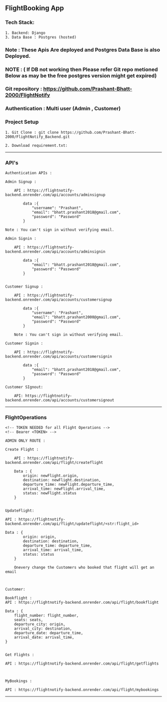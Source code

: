 ## FlightBooking App

### Tech Stack: 

    1. Backend: Django 
    3. Data Base : Postgres (hosted)

### Note : These Apis Are deployed and Postgres Data Base is also Deployed.

### NOTE : ( If DB not working then Please refer Git repo metioned Below as may be the free postgres version might get expired)

### Git repository : https://github.com/Prashant-Bhatt-2000/FlightNotify

### Authentication : Multi user (Admin , Customer)

### Project Setup 

    1. Git Clone : git clone https://github.com/Prashant-Bhatt-2000/FlightNotify_Backend.git

    2. Download requirement.txt: 

---


### API's

    Authentication APIs : 

    Admin Signup : 

        API : https://flightnotify-backend.onrender.com/api/accounts/adminsignup

            data :{ 
                "username": "Prashant", 
                "email": "bhatt.prashant2018@gmail.com", 
                "password": "Password"
            }
    
    Note : You can't sign in without verifying email.

    Admin Signin : 

        API : https://flightnotify-backend.onrender.com/api/accounts/adminsignin

            data :{ 
                "email": "bhatt.prashant2018@gmail.com", 
                "password": "Password"
            }

    
    Customer Signup : 

        API : https://flightnotify-backend.onrender.com/api/accounts/customersignup

            data :{ 
                "username": "Prashant", 
                "email": "bhatt.prashant2000@gmail.com", 
                "password": "Password"
            }
    
        Note : You can't sign in without verifying email.
    
    Customer Signin : 

        API : https://flightnotify-backend.onrender.com/api/accounts/customersignin

            data :{ 
                "email": "bhatt.prashant2018@gmail.com", 
                "password": "Password"
            }


<!-- TOKEN NEEDED FOR SIGNOUT -->
 <!-- Bearer <TOKEN> -->
    Customer SIgnout: 

        API: https://flightnotify-backend.onrender.com/api/accounts/customersignout
---



### FlightOperations

    <!-- TOKEN NEEDED for all Flight Operations -->
    <!-- Bearer <TOKEN> -->

    ADMIN ONLY ROUTE : 

    Create Flight : 
             
        API : https://flightnotify-backend.onrender.com/api/flight/createflight

        Data : { 
            origin: newFlight.origin,
            destination: newFlight.destination,
            departure_time: newFlight.departure_time,
            arrival_time: newFlight.arrival_time,
            status: newFlight.status
        }


    UpdateFlight: 

    API : https://flightnotify-backend.onrender.com/api/flight/updateflight/<str:flight_id>

    Data : { 
            origin: origin,
            destination: destination,
            departure_time: departure_time,
            arrival_time: arrival_time,
            status: status
        }

        Onevery change the Customers who booked that flight will get an email


    
    Customer: 

    Bookflight : 
    API : https://flightnotify-backend.onrender.com/api/flight/bookflight

    Data : { 
        flight_number: flight_number,
        seats: seats,
        departure_city: origin,
        arrival_city: destination,
        departure_date: departure_time,
        arrival_date: arrival_time,
    }


    Get Flights : 

    API : https://flightnotify-backend.onrender.com/api/flight/getflights



    MyBookings : 

    API : https://flightnotify-backend.onrender.com/api/flight/mybookings

----
